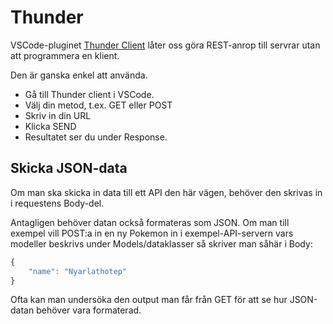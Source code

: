 # Thunder

VSCode-pluginet [Thunder Client](https://marketplace.visualstudio.com/items?itemName=rangav.vscode-thunder-client) låter oss göra REST-anrop till servrar utan att programmera en klient.

Den är ganska enkel att använda.

* Gå till Thunder client i VSCode.
* Välj din metod, t.ex. GET eller POST
* Skriv in din URL
* Klicka SEND
* Resultatet ser du under Response.

## Skicka JSON-data

Om man ska skicka in data till ett API den här vägen, behöver den skrivas in i requestens Body-del.

Antagligen behöver datan också formateras som JSON. Om man till exempel vill POST:a in en ny Pokemon in i exempel-API-servern vars modeller beskrivs under Models/dataklasser så skriver man såhär i Body:

```javascript
{
    "name": "Nyarlathotep"
}
```

Ofta kan man undersöka den output man får från GET för att se hur JSON-datan behöver vara formaterad.
